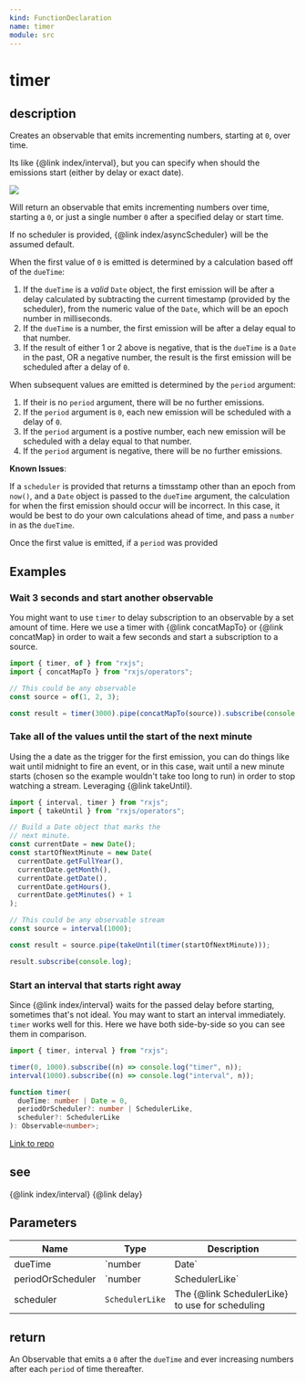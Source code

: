 ```yaml
---
kind: FunctionDeclaration
name: timer
module: src
---
```


# timer

## description

Creates an observable that emits incrementing numbers, starting at `0`, over time.

<span class="informal">Its like {@link index/interval}, but you can specify when
should the emissions start (either by delay or exact date).</span>

![](timer.png)

Will return an observable that emits incrementing numbers over time, starting a `0`,
or just a single number `0` after a specified delay or start time.

If no scheduler is provided, {@link index/asyncScheduler} will be the assumed default.

When the first value of `0` is emitted is determined by a calculation based off of the
`dueTime`:

1. If the `dueTime` is a _valid_ `Date` object, the first emission will be after a delay
   calculated by subtracting the current timestamp (provided by the scheduler), from the numeric
   value of the `Date`, which will be an epoch number in milliseconds.
2. If the `dueTime` is a number, the first emission will be after a delay equal to that number.
3. If the result of either 1 or 2 above is negative, that is the `dueTime` is a `Date` in the
   past, OR a negative number, the result is the first emission will be scheduled after a delay
   of `0`.

When subsequent values are emitted is determined by the `period` argument:

1. If their is no `period` argument, there will be no further emissions.
2. If the `period` argument is `0`, each new emission will be scheduled with a delay of `0`.
3. If the `period` argument is a postive number, each new emission will be scheduled with a
   delay equal to that number.
4. If the `period` argument is negative, there will be no further emissions.

**Known Issues**:

If a `scheduler` is provided that returns a timsstamp other than an epoch from `now()`, and
a `Date` object is passed to the `dueTime` argument, the calculation for when the first emission
should occur will be incorrect. In this case, it would be best to do your own calculations
ahead of time, and pass a `number` in as the `dueTime`.

Once the first value is emitted, if a `period` was provided

## Examples

### Wait 3 seconds and start another observable

You might want to use `timer` to delay subscription to an
observable by a set amount of time. Here we use a timer with
{@link concatMapTo} or {@link concatMap} in order to wait
a few seconds and start a subscription to a source.

```ts
import { timer, of } from "rxjs";
import { concatMapTo } from "rxjs/operators";

// This could be any observable
const source = of(1, 2, 3);

const result = timer(3000).pipe(concatMapTo(source)).subscribe(console.log);
```

### Take all of the values until the start of the next minute

Using the a date as the trigger for the first emission, you can
do things like wait until midnight to fire an event, or in this case,
wait until a new minute starts (chosen so the example wouldn't take
too long to run) in order to stop watching a stream. Leveraging
{@link takeUntil}.

```ts
import { interval, timer } from "rxjs";
import { takeUntil } from "rxjs/operators";

// Build a Date object that marks the
// next minute.
const currentDate = new Date();
const startOfNextMinute = new Date(
  currentDate.getFullYear(),
  currentDate.getMonth(),
  currentDate.getDate(),
  currentDate.getHours(),
  currentDate.getMinutes() + 1
);

// This could be any observable stream
const source = interval(1000);

const result = source.pipe(takeUntil(timer(startOfNextMinute)));

result.subscribe(console.log);
```

### Start an interval that starts right away

Since {@link index/interval} waits for the passed delay before starting,
sometimes that's not ideal. You may want to start an interval immediately.
`timer` works well for this. Here we have both side-by-side so you can
see them in comparison.

```ts
import { timer, interval } from "rxjs";

timer(0, 1000).subscribe((n) => console.log("timer", n));
interval(1000).subscribe((n) => console.log("interval", n));
```

```ts
function timer(
  dueTime: number | Date = 0,
  periodOrScheduler?: number | SchedulerLike,
  scheduler?: SchedulerLike
): Observable<number>;
```

[Link to repo](https://github.com/ReactiveX/rxjs/blob/master/src/internal/observable/timer.ts#L131-L163)

## see

{@link index/interval}
{@link delay}

## Parameters

| Name              | Type            | Description                                     |
| ----------------- | --------------- | ----------------------------------------------- |
| dueTime           | `number         | Date`                                           | The initial delay time specified as a Date object or as an integer denoting |
| periodOrScheduler | `number         | SchedulerLike`                                  | The period of time between emissions of the |
| scheduler         | `SchedulerLike` | The {@link SchedulerLike} to use for scheduling |

## return

An Observable that emits a `0` after the
`dueTime` and ever increasing numbers after each `period` of time
thereafter.
